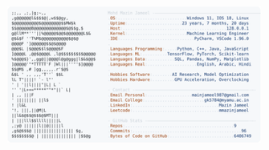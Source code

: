<picture>
  <source srcset="https://raw.githubusercontent.com/mmazinjameel/mmazinjameel/main/dark_mode.svg?v=1750832205" media="(prefers-color-scheme: dark)">
  <img src="https://raw.githubusercontent.com/mmazinjameel/mmazinjameel/main/light_mode.svg?v=1750832205">
</picture>
